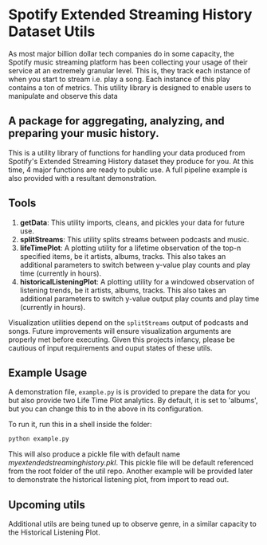 # Spotify Extended Streaming History Dataset Utils

As most major billion dollar tech companies do in some capacity, the Spotify music streaming platform has been collecting your usage of their service at an extremely granular level. This is, they track each instance of when you start to stream i.e. play a song. Each instance of this play contains a ton of metrics. This utility library is designed to enable users to manipulate and observe this data

## A package for aggregating, analyzing, and preparing your music history.

This is a utility library of functions for handling your data produced from Spotify's Extended Streaming History dataset they produce for you. At this time, 4 major functions are ready to public use. A full pipeline example is also provided with a resultant demonstration. 

## Tools 

1. **getData**: This utility imports, cleans, and pickles your data for future use.
2. **splitStreams**: This utility splits streams between podcasts and music.
3. **lifeTimePlot**: A plotting utility for a lifetime observation of the top-n specified items, be it artists, albums, tracks. This also takes an additional parameters to switch between y-value play counts and play time (currently in hours).  
4. **historicalListeningPlot**:  A plotting utility for a windowed observation of listening trends, be it artists, albums, tracks. This also takes an additional parameters to switch y-value output play counts and play time (currently in hours).  

Visualization utilities depend on the `splitStreams` output of podcasts and songs. Future improvements will ensure visualization arguments are properly met before executing. Given this projects infancy, please be cautious of input requirements and ouput states of these utils.

## Example Usage

A demonstration file, `example.py` is is provided to prepare the data for you but also provide two Life Time Plot analytics. By default, it is set to 'albums', but you can change this to in the above in its configuration. 

To run it, run this in a shell inside the folder:

```bash
python example.py 
```

This will also produce a pickle file with default name *myextendedstreaminghistory.pkl*. This pickle file will be default referenced from the root folder of the util repo. Another example will be provided later to demonstrate the historical listening plot, from import to read out.

## Upcoming utils

Additional utils are being tuned up to observe genre, in a similar capacity to the Historical Listening Plot. 